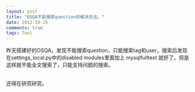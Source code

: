 ```yaml
---
layout: post
title: "OSQA不能搜索question的解决办法。"
date: 2012-10-26
comments: true
tags: Tool
---
```

<p>昨天搭建好的OSQA，发现不能搜索question，只能搜索tag和user，搜索后发现在settings_local.py中的disabled modules里面加上 mysqlfulltext 就好了。但是这样就不能全文搜索了，只能支持问题的搜索。</p>
<p><br />还得在研究研究。</p>
<div><embed id="lingoes_plugin_object" width="0" height="0" type="application/lingoes-npruntime-capture-word-plugin" hidden="true" /></div>